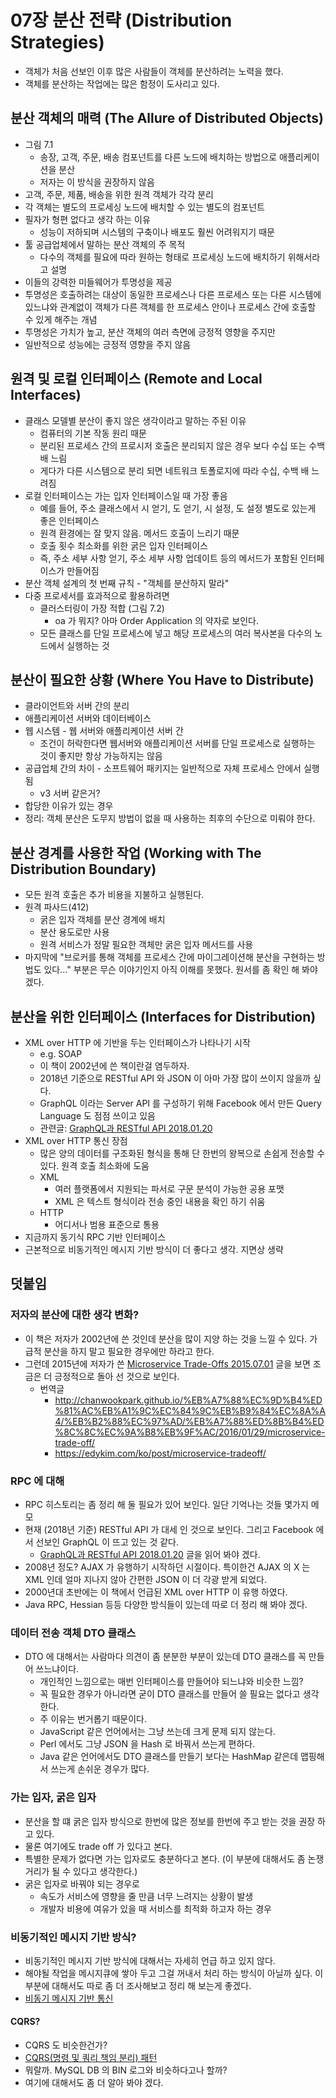 # 07장 분산 전략 (Distribution Strategies)
* 객체가 처음 선보인 이후 많은 사람들이 객체를 분산하려는 노력을 했다.
* 객체를 분산하는 작업에는 많은 함정이 도사리고 있다.

## 분산 객체의 매력 (The Allure of Distributed Objects)
* 그림 7.1
  * 송장, 고객, 주문, 배송 컴포넌트를 다른 노드에 배치하는 방법으로 애플리케이션을 분산
  * 저자는 이 방식을 권장하지 않음
* 고객, 주문, 제품, 배송을 위한 원격 객체가 각각 분리
* 각 객체는 별도의 프로세싱 노드에 배치할 수 있는 별도의 컴포넌트
* 필자가 형편 없다고 생각 하는 이유
  * 성능이 저하되며 시스템의 구축이나 배포도 훨씬 어려워지기 때문
* 툴 공급업체에서 말하는 분산 객체의 주 목적
  * 다수의 객체를 필요에 따라 원하는 형태로 프로세싱 노드에 배치하기 위해서라고 설명
* 이들의 강력한 미들웨어가 투명성을 제공
* 투명성은 호출하려는 대상이 동일한 프로세스나 다른 프로세스 또는 다른 시스템에 있느냐와 관계없이 객체가 다른 객체를 한 프로세스 안이나 프로세스 간에 호출할 수 있게 해주는 개념
* 투명성은 가치가 높고, 분산 객체의 여러 측면에 긍정적 영향을 주지만
* 일반적으로 성능에는 긍정적 영향을 주지 않음

## 원격 및 로컬 인터페이스 (Remote and Local Interfaces)
* 클래스 모델별 분산이 좋지 않은 생각이라고 말하는 주된 이유
  * 컴퓨터의 기본 작동 원리 때문
  * 분리된 프로세스 간의 프로시저 호출은 분리되지 않은 경우 보다 수십 또는 수백 배 느림
  * 게다가 다른 시스템으로 분리 되면 네트워크 토폴로지에 따라 수십, 수백 배 느려짐
* 로컬 인터페이스는 가는 입자 인터페이스일 때 가장 좋음
  * 예를 들어, 주소 클래스에서 시 얻기, 도 얻기, 시 설정, 도 설정 별도로 있는게 좋은 인터페이스
  * 원격 환경에는 잘 맞지 않음. 메서드 호출이 느리기 때문
  * 호출 횟수 최소화를 위한 굵은 입자 인터페이스
  * 즉, 주소 세부 사항 얻기, 주소 세부 사항 업데이트 등의 메서드가 포함된 인터페이스가 만들어짐
* 분산 객체 설계의 첫 번째 규칙 - "객체를 분산하지 말라"
* 다중 프로세서를 효과적으로 활용하려면
  * 클러스터링이 가장 적합 (그림 7.2)
    * oa 가 뭐지? 아마 Order Application 의 약자로 보인다.
  * 모든 클래스를 단일 프로세스에 넣고 해당 프로세스의 여러 복사본을 다수의 노드에서 실행하는 것

## 분산이 필요한 상황 (Where You Have to Distribute)
* 클라이언트와 서버 간의 분리
* 애플리케이션 서버와 데이터베이스
* 웹 시스템 - 웹 서버와 애플리케이션 서버 간
  * 조건이 허락한다면 웹서버와 애플리케이션 서버를 단일 프로세스로 실행하는 것이 좋지만 항상 가능하지는 않음
* 공급업체 간의 차이 - 소프트웨어 패키지는 일반적으로 자체 프로세스 안에서 실행 됨
  * v3 서버 같은거?
* 합당한 이유가 있는 경우
* 정리: 객체 분산은 도무지 방법이 없을 때 사용하는 최후의 수단으로 미뤄야 한다.

## 분산 경계를 사용한 작업 (Working with The Distribution Boundary)
* 모든 원격 호출은 추가 비용을 지불하고 실행된다.
* 원격 파사드(412)
  * 굵은 입자 객체를 분산 경계에 배치
  * 분산 용도로만 사용
  * 원격 서비스가 정말 필요한 객체만 굵은 입자 메서드를 사용
* 마지막에 "브로커를 통해 객체를 프로세스 간에 마이그레이션해 분산을 구현하는 방법도 있다..." 부분은 무슨 이야기인지 아직 이해를 못했다. 원서를 좀 확인 해 봐야 겠다.

## 분산을 위한 인터페이스 (Interfaces for Distribution)
* XML over HTTP 에 기반을 두는 인터페이스가 나타나기 시작
  * e.g. SOAP
  * 이 책이 2002년에 쓴 책이란걸 염두하자.
  * 2018년 기준으로 RESTful API 와 JSON 이 아마 가장 많이 쓰이지 않을까 싶다.
  * GraphQL 이라는 Server API 를 구성하기 위해 Facebook 에서 만든 Query Language 도 점점 쓰이고 있음
  * 관련글: [GraphQL과 RESTful API 2018.01.20](https://www.holaxprogramming.com/2018/01/20/graphql-vs-restful-api/)
* XML over HTTP 통신 장점
  * 많은 양의 데이터를 구조화된 형식을 통해 단 한번의 왕복으로 손쉽게 전송할 수 있다. 원격 호출 최소화에 도움
  * XML
    * 여러 플랫폼에서 지원되는 파서로 구문 분석이 가능한 공용 포맷
    * XML 은 텍스트 형식이라 전송 중인 내용을 확인 하기 쉬움
  * HTTP
    * 어디서나 범용 표준으로 통용
* 지금까지 동기식 RPC 기반 인터페이스
* 근본적으로 비동기적인 메시지 기반 방식이 더 좋다고 생각. 지면상 생략

## 덧붙임
### 저자의 분산에 대한 생각 변화?
* 이 책은 저자가 2002년에 쓴 것인데 분산을 많이 지양 하는 것을 느낄 수 있다. 가급적 분산을 하지 말고 필요한 경우에만 하라고 한다.
* 그런데 2015년에 저자가 쓴 [Microservice Trade-Offs 2015.07.01](https://martinfowler.com/articles/microservice-trade-offs.html) 글을 보면 조금은 더 긍정적으로 돌아 선 것으로 보인다.
  * 번역글
    * http://chanwookpark.github.io/%EB%A7%88%EC%9D%B4%ED%81%AC%EB%A1%9C%EC%84%9C%EB%B9%84%EC%8A%A4/%EB%B2%88%EC%97%AD/%EB%A7%88%ED%8B%B4%ED%8C%8C%EC%9A%B8%EB%9F%AC/2016/01/29/microservice-trade-off/
    * https://edykim.com/ko/post/microservice-tradeoff/

### RPC 에 대해
* RPC 히스토리는 좀 정리 해 둘 필요가 있어 보인다. 일단 기억나는 것들 몇가지 메모
* 현재 (2018년 기준) RESTful API 가 대세 인 것으로 보인다. 그리고 Facebook 에서 선보인 GraphQL 이 뜨고 있는 것 같다. 
  * [GraphQL과 RESTful API 2018.01.20](https://www.holaxprogramming.com/2018/01/20/graphql-vs-restful-api/) 글을 읽어 봐야 겠다.
* 2008년 정도? AJAX 가 유행하기 시작하던 시절이다. 특이한건 AJAX 의 X 는 XML 인데 얼마 지나지 않아 간편한 JSON 이 더 각광 받게 되었다. 
* 2000년대 초반에는 이 책에서 언급된 XML over HTTP 이 유행 하였다.
* Java RPC, Hessian 등등 다양한 방식들이 있는데 따로 더 정리 해 봐야 겠다.

### 데이터 전송 객체 DTO 클래스
* DTO 에 대해서는 사람마다 의견이 좀 분분한 부분이 있는데 DTO 클래스를 꼭 만들어 쓰느냐이다.
  * 개인적인 느낌으로는 매번 인터페이스를 만들어야 되느냐와 비슷한 느낌?
  * 꼭 필요한 경우가 아니라면 굳이 DTO 클래스를 만들어 쓸 필요는 없다고 생각한다.
  * 주 이유는 번거롭기 때문이다.
  * JavaScript 같은 언어에서는 그냥 쓰는데 크게 문제 되지 않는다.
  * Perl 에서도 그냥 JSON 을 Hash 로 바꿔서 쓰는게 편하다.
  * Java 같은 언어에서도 DTO 클래스를 만들기 보다는 HashMap 같은데 맵핑해서 쓰는게 손쉬운 경우가 많다. 

### 가는 입자, 굵은 입자
* 분산을 할 떄 굵은 입자 방식으로 한번에 많은 정보를 한번에 주고 받는 것을 권장 하고 있다.
* 물론 여기에도 trade off 가 있다고 본다.
* 특별한 문제가 없다면 가는 입자로도 충분하다고 본다. (이 부분에 대해서도 좀 논쟁거리가 될 수 있다고 생각한다.)
* 굵은 입자로 바꿔야 되는 경우로
  * 속도가 서비스에 영향을 줄 만큼 너무 느려지는 상황이 발생
  * 개발자 비용에 여유가 있을 때 서비스를 최적화 하고자 하는 경우

### 비동기적인 메시지 기반 방식?
* 비동기적인 메시지 기반 방식에 대해서는 자세히 언급 하고 있지 않다.
* 해야될 작업을 메시지큐에 쌓아 두고 그걸 꺼내서 처리 하는 방식이 아닐까 싶다. 이 부분에 대해서도 따로 좀 더 조사해보고 정리 해 보는게 좋겠다.
* [비동기 메시지 기반 통신](https://docs.microsoft.com/ko-kr/dotnet/standard/microservices-architecture/architect-microservice-container-applications/asynchronous-message-based-communication)

#### CQRS?
* CQRS 도 비슷한건가?
* [CQRS(명령 및 쿼리 책임 분리) 패턴](https://docs.microsoft.com/ko-kr/azure/architecture/patterns/cqrs)
* 뭐랄까. MySQL DB 의 BIN 로그와 비슷하다고나 할까?
* 여기에 대해서도 좀 더 알아 봐야 겠다.